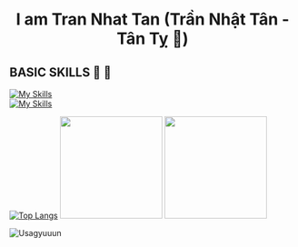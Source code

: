 <h1 align="center"> <b>I am Tran Nhat Tan (Trần Nhật Tân - Tân Tỵ 🐍)</b> </h1>

<h2><b>BASIC SKILLS 🐧 🐣</b></h2>

[![My Skills](https://skillicons.dev/icons?i=c,cpp,java,github,git,vscode&theme=light)](https://skillicons.dev) <br>
[![My Skills](https://skillicons.dev/icons?i=html,css,js,ps,mysql&theme=light)](https://skillicons.dev)

[![Top Langs](https://github-readme-stats.vercel.app/api/top-langs/?username=tranhatan2412&layout=donut&theme=radical)](https://github.com/anuraghazra/github-readme-stats)
<img src="https://media1.tenor.com/m/hvXP426au04AAAAC/chicken-chicken-bro.gif" height = 180>
<img src="https://media.tenor.com/mzEPc4cnrh8AAAAi/%E7%96%B2%E3%82%8C%E3%81%9F-%E7%84%A1%E7%90%86.gif" height = 180>

![Usagyuuun](https://github.com/user-attachments/assets/1e2fdb34-7539-4bd4-8c14-234c186b66cb)


